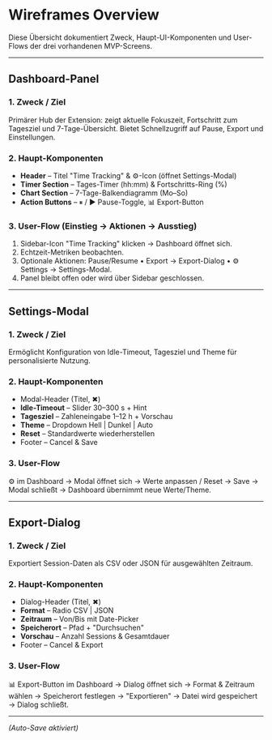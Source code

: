 ﻿# Wireframes Overview

Diese Übersicht dokumentiert Zweck, Haupt-UI-Komponenten und User-Flows der drei vorhandenen MVP-Screens.

---

## Dashboard-Panel

### 1. Zweck / Ziel  
Primärer Hub der Extension: zeigt aktuelle Fokuszeit, Fortschritt zum Tagesziel und 7-Tage-Übersicht. Bietet Schnellzugriff auf Pause, Export und Einstellungen.

### 2. Haupt-Komponenten
- **Header** – Titel "Time Tracking" & ⚙️-Icon (öffnet Settings-Modal)  
- **Timer Section** – Tages-Timer (hh:mm) & Fortschritts-Ring (%)  
- **Chart Section** – 7-Tage-Balkendiagramm (Mo–So)  
- **Action Buttons** – ⏸ / ▶ Pause-Toggle, 📊 Export-Button

### 3. User-Flow (Einstieg → Aktionen → Ausstieg)
1. Sidebar-Icon "Time Tracking" klicken → Dashboard öffnet sich.  
2. Echtzeit-Metriken beobachten.  
3. Optionale Aktionen: Pause/Resume • Export → Export-Dialog • ⚙️ Settings → Settings-Modal.  
4. Panel bleibt offen oder wird über Sidebar geschlossen.

---

## Settings-Modal

### 1. Zweck / Ziel  
Ermöglicht Konfiguration von Idle-Timeout, Tagesziel und Theme für personalisierte Nutzung.

### 2. Haupt-Komponenten
- Modal-Header (Titel, ✖)  
- **Idle-Timeout** – Slider 30–300 s + Hint  
- **Tagesziel** – Zahleneingabe 1–12 h + Vorschau  
- **Theme** – Dropdown Hell | Dunkel | Auto  
- **Reset** – Standardwerte wiederherstellen  
- Footer – Cancel & Save

### 3. User-Flow  
⚙️ im Dashboard → Modal öffnet sich → Werte anpassen / Reset → Save → Modal schließt → Dashboard übernimmt neue Werte/Theme.

---

## Export-Dialog

### 1. Zweck / Ziel  
Exportiert Session-Daten als CSV oder JSON für ausgewählten Zeitraum.

### 2. Haupt-Komponenten
- Dialog-Header (Titel, ✖)  
- **Format** – Radio CSV | JSON  
- **Zeitraum** – Von/Bis mit Date-Picker  
- **Speicherort** – Pfad + "Durchsuchen"  
- **Vorschau** – Anzahl Sessions & Gesamtdauer  
- Footer – Cancel & Export

### 3. User-Flow  
📊 Export-Button im Dashboard → Dialog öffnet sich → Format & Zeitraum wählen → Speicherort festlegen → "Exportieren" → Datei wird gespeichert → Dialog schließt.

---

*(Auto-Save aktiviert)*
